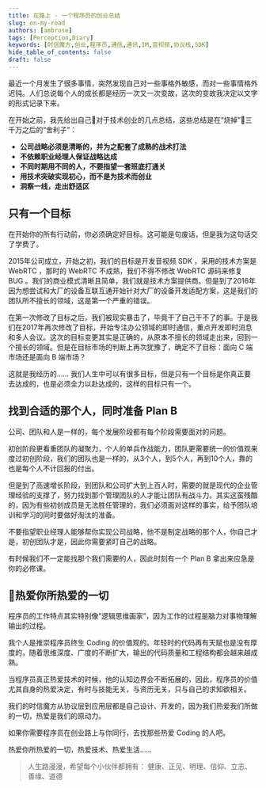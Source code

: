 ```yaml
---
title: 在路上 - 一个程序员的创业总结
slug: on-my-road
authors: [ambrose]
tags: [Perception,Diary]
keywords: [时信魔方,创业,程序员,通信,通讯,IM,音视频,协议栈,SDK]
hide_table_of_contents: false
draft: false
---
```


最近一个月发生了很多事情，突然发现自己对一些事格外敏感，而对一些事情格外迟钝。人们总说每个人的成长都是经历一次又一次变故，这次的变故我决定以文字的形式记录下来。

在开始之前，我先给出自己对于技术创业的几点总结，这些总结是在“烧掉”三千万之后的“舍利子”：

* **公司战略必须是清晰的，并为之配套了成熟的战术打法**
* **不依赖职业经理人保证战略达成**
* **不同时期用不同的人，不要指望一套班底打通关**
* **用技术突破实现初心，而不是为技术而创业**
* **洞察一线，走出舒适区**

<!--truncate-->

## 只有一个目标

在开始你的所有行动前，你必须确定好目标。这可能是句废话，但是我为这句话交了学费了。

2015年公司成立，开始之初，我们的目标是开发音视频 SDK ，采用的技术方案是 WebRTC ，那时的 WebRTC 不成熟，我们不得不修改 WebRTC 源码来修复 BUG 。我们的商业模式清晰且简单，我们就是技术方案提供商。但是到了2016年因为想尝试和大厂的设备互联互通开始针对大厂的设备开发适配方案，这是我们的团队所不擅长的领域，这是第一个严重的错误。

在第一次修改了目标之后，我们被现实暴击了，毕竟干了自己干不了的事。于是我们在2017年再次修改了目标，开始专注办公领域的即时通信，重点开发即时消息和多人会议。这次的目标变更其实是正确的，从原本不擅长的领域走出来，回到一个擅长的领域。但是在目标市场的判断上再次犹豫了，确定不了目标：面向 C 端市场还是面向 B 端市场？

这就是我经历的…… 我们人生中可以有很多目标，但是只有一个目标是你真正要去达成的，也是必须全力以赴达成的，这样的目标只有一个。


## 找到合适的那个人，同时准备 Plan B

公司、团队和人是一样的，每个发展阶段都有每个阶段需要面对的问题。

初创阶段更看重团队的凝聚力，个人的单兵作战能力，团队更需要统一的价值观来度过初创阶段，我们的团队也是一样的，从3个人，到5个人，再到10个人，靠的也是每个人不计回报的付出。

但是到了高速增长阶段，到团队和公司扩大到上百人时，需要的就是现代的企业管理经验的支撑了，努力找到那个管理团队的人才能让团队有战斗力。其实这蛮残酷的，因为有些初创成员是无法胜任管理的，我们必须面对这样的事实，给予团队培训和学习的同时要做好淘汰的准备。

不要指望职业经理人能够帮你实现公司战略，他不是制定战略的那个人，你自己才是，初创团队才是，因此你需要紧盯自己的战略。

有时候我们不一定能找那个我们需要的人，因此时刻有一个 Plan B 拿出来应急是你的必修课。


## 热爱你所热爱的一切

程序员的工作特点其实特别像“逻辑思维画家”，因为工作的过程是脑力对事物理解输出的过程。

我个人是推崇程序员终生 Coding 的价值观的。年轻时的代码再有天赋也是没有厚度的，随着思维深度、广度的不断扩大，输出的代码质量和工程结构都会越来越成熟。

当程序员真正热爱技术的时候，他的认知边界会不断拓展的，因此，程序员的价值尤其自身的热爱决定，有时与技能无关，与资历无关，只与自己的求知欲相关。

我们的时信魔方从协议层到应用层都是自己设计、开发的，因为我们热爱我们所做的一切，热爱是我们的原动力。

如果你需要程序员在创业路上与你同行，去找那些热爱 Coding 的人吧。

热爱你所热爱的一切，热爱技术、热爱生活……


> 人生路漫漫，希望每个小伙伴都拥有：
> 健康、正见、明理、信仰、立志、善缘、道德
